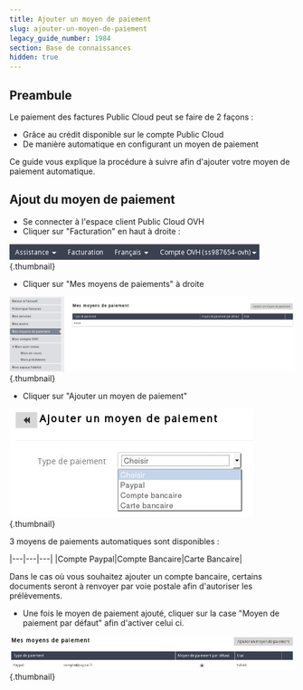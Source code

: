 ```yaml
---
title: Ajouter un moyen de paiement
slug: ajouter-un-moyen-de-paiement
legacy_guide_number: 1984
section: Base de connaissances
hidden: true
---
```



## Preambule
Le paiement des factures Public Cloud peut se faire de 2 façons :

- Grâce au crédit disponible sur le compte Public Cloud
- De manière automatique en configurant un moyen de paiement

Ce guide vous explique la procédure à suivre afin d'ajouter votre moyen de paiement automatique.


## Ajout du moyen de paiement
- Se connecter à l'espace client Public Cloud OVH
- Cliquer sur "Facturation" en haut à droite :


![public-cloud](images/3235.png){.thumbnail}

- Cliquer sur "Mes moyens de paiements" à droite


![public-cloud](images/3236.png){.thumbnail}

- Cliquer sur "Ajouter un moyen de paiement"


![public-cloud](images/3237.png){.thumbnail}

3 moyens de paiements automatiques sont disponibles :

|---|---|---|
|Compte Paypal|Compte Bancaire|Carte Bancaire|

Dans le cas où vous souhaitez ajouter un compte bancaire, certains documents seront à renvoyer par voie postale afin d'autoriser les prélèvements.

- Une fois le moyen de paiement ajouté, cliquer sur la case "Moyen de paiement par défaut" afin d'activer celui ci.


![public-cloud](images/3238.png){.thumbnail}
